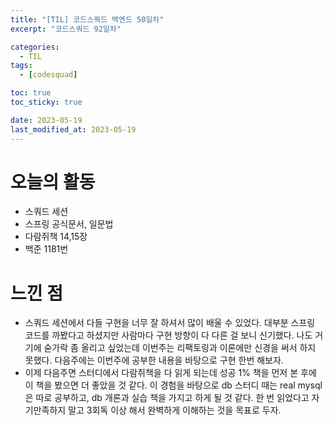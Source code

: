 ```yaml
---
title: "[TIL] 코드스쿼드 백엔드 50일차"
excerpt: "코드스쿼드 92일차"

categories:
  - TIL
tags:
  - [codesquad]

toc: true
toc_sticky: true

date: 2023-05-19
last_modified_at: 2023-05-19
---
```


# 오늘의 활동

- 스쿼드 세션
- 스프링 공식문서, 일문법
- 다람쥐책 14,15장
- 백준 1181번

# 느낀 점

- 스쿼드 세션에서 다들 구현을 너무 잘 하셔서 많이 배울 수 있었다. 대부분 스프링 코드를 까봤다고 하셨지만 사람마다 구현 방향이 다 다른 걸 보니 신기했다. 나도 거기에 숟가락 좀 올리고 싶었는데 이번주는 리팩토링과 이론에만 신경을 써서 하지 못했다. 다음주에는 이번주에 공부한 내용을 바탕으로 구현 한번 해보자.
- 이제 다음주면 스터디에서 다람쥐책을 다 읽게 되는데 성공 1% 책을 먼저 본 후에 이 책을 봤으면 더 좋았을 것 같다. 이 경험을 바탕으로 db 스터디 때는 real mysql은 따로 공부하고, db 개론과 실습 책을 가지고 하게 될 것 같다. 한 번 읽었다고 자기만족하지 말고 3회독 이상 해서 완벽하게 이해하는 것을 목표로 두자.